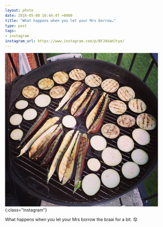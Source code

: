 ```yaml
---
layout: photo
date: 2016-05-08 16:44:47 +0000
title: "What happens when you let your Mrs borrow…"
type: post
tags:
- instagram
instagram_url: https://www.instagram.com/p/BFJ0daHJtye/
---
```


![Instagram - BFJ0daHJtye](/img/BFJ0daHJtye.jpg){:class="instagram"}

What happens when you let your Mrs borrow the braai for a bit. 😟

